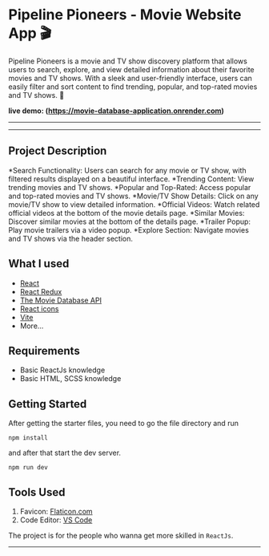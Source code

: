 # Pipeline Pioneers - Movie Website App 🎬
Pipeline Pioneers is a movie and TV show discovery platform that allows users to search, explore, and view detailed information about their favorite movies and TV shows. With a sleek and user-friendly interface, users can easily filter and sort content to find trending, popular, and top-rated movies and TV shows. 🌟

**live demo: (https://movie-database-application.onrender.com)**

---



---

## Project Description

*Search Functionality: Users can search for any movie or TV show, with filtered results displayed on a beautiful interface.
*Trending Content: View trending movies and TV shows.
*Popular and Top-Rated: Access popular and top-rated movies and TV shows.
*Movie/TV Show Details: Click on any movie/TV show to view detailed information.
*Official Videos: Watch related official videos at the bottom of the movie details page.
*Similar Movies: Discover similar movies at the bottom of the details page.
*Trailer Popup: Play movie trailers via a video popup.
*Explore Section: Navigate movies and TV shows via the header section.

## What I used

- [React](https://reactjs.org/)
- [React Redux](https://redux.js.org/)
- [The Movie Database API](https://www.themoviedb.org/)
- [React icons](https://react-icons.netlify.com/)
- [Vite](https://vitejs.dev/)
- More...

## Requirements

- Basic ReactJs knowledge
- Basic HTML, SCSS knowledge

## Getting Started

After getting the starter files, you need to go the file directory and run

```shell
npm install
```

and after that start the dev server.

```shell
npm run dev
```

## Tools Used

1. Favicon: [Flaticon.com](https://www.flaticon.com/)
1. Code Editor: [VS Code](https://code.visualstudio.com/)


The project is for the people who wanna get more skilled in `ReactJs`.

---


